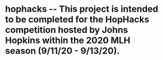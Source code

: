 # hophacks -- This project is intended to be completed for the HopHacks competition hosted by Johns Hopkins within the 2020 MLH season (9/11/20 - 9/13/20). 
